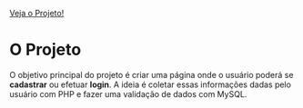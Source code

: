 [Veja o Projeto!](https://ricardomartino.github.io/cadastro-login/login.html)

# O Projeto

<p>O objetivo principal do projeto é criar uma página onde o usuário poderá se <strong>cadastrar</strong> ou efetuar <strong>login</strong>. A ideia é coletar essas informações dadas pelo usuário com PHP e fazer uma validação de dados com MySQL.</p>
